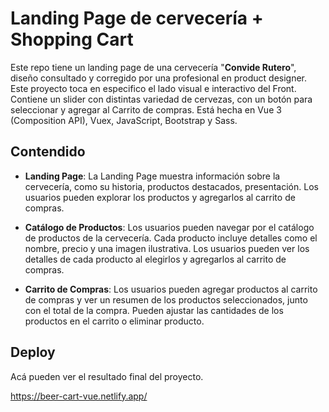 # Landing Page de cervecería + Shopping Cart

Este repo tiene un landing page de una cervecería "**Convide Rutero**", diseño consultado y corregido por una profesional en product designer. Este proyecto toca en especifico el lado visual e interactivo del Front. Contiene un slider con distintas variedad de cervezas, con un botón para seleccionar y agregar al Carrito de compras. Está hecha en Vue 3 (Composition API), Vuex, JavaScript, Bootstrap y Sass.

## Contendido

- **Landing Page**: La Landing Page muestra información sobre la cervecería, como su historia, productos destacados, presentación. Los usuarios pueden explorar los productos y agregarlos al carrito de compras.

- **Catálogo de Productos**: Los usuarios pueden navegar por el catálogo de productos de la cervecería. Cada producto incluye detalles como el nombre, precio y una imagen ilustrativa. Los usuarios pueden ver los detalles de cada producto al elegirlos y agregarlos al carrito de compras.

- **Carrito de Compras**: Los usuarios pueden agregar productos al carrito de compras y ver un resumen de los productos seleccionados, junto con el total de la compra. Pueden ajustar las cantidades de los productos en el carrito o eliminar producto.

## Deploy
Acá pueden ver el resultado final del proyecto.

https://beer-cart-vue.netlify.app/


